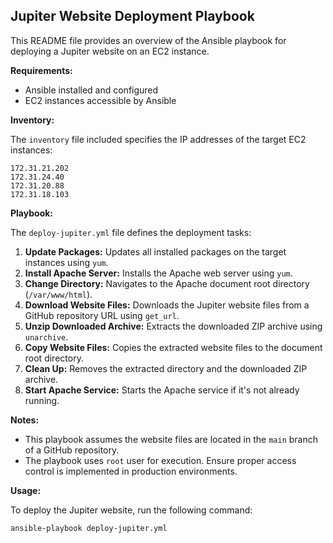 ## Jupiter Website Deployment Playbook

This README file provides an overview of the Ansible playbook for deploying a Jupiter website on an EC2 instance.

**Requirements:**

* Ansible installed and configured
* EC2 instances accessible by Ansible

**Inventory:**

The `inventory` file included specifies the IP addresses of the target EC2 instances:

```
172.31.21.202
172.31.24.40
172.31.20.88
172.31.18.103
```

**Playbook:**

The `deploy-jupiter.yml` file defines the deployment tasks:

1. **Update Packages:** Updates all installed packages on the target instances using `yum`.
2. **Install Apache Server:** Installs the Apache web server using `yum`.
3. **Change Directory:** Navigates to the Apache document root directory (`/var/www/html`).
4. **Download Website Files:** Downloads the Jupiter website files from a GitHub repository URL using `get_url`.
5. **Unzip Downloaded Archive:** Extracts the downloaded ZIP archive using `unarchive`.
6. **Copy Website Files:** Copies the extracted website files to the document root directory.
7. **Clean Up:** Removes the extracted directory and the downloaded ZIP archive.
8. **Start Apache Service:** Starts the Apache service if it's not already running.

**Notes:**

* This playbook assumes the website files are located in the `main` branch of a GitHub repository. 
* The playbook uses `root` user for execution. Ensure proper access control is implemented in production environments.

**Usage:**

To deploy the Jupiter website, run the following command:

```
ansible-playbook deploy-jupiter.yml
```
